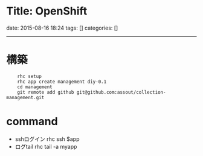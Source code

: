 Title: OpenShift
==========
date: 2015-08-16 18:24
tags: []
categories: []
- - -
# 構築
		rhc setup
		rhc app create management diy-0.1
		cd management
		git remote add github git@github.com:assout/collection-management.git

# command
* sshログイン
		rhc ssh $app
* ログtail
		rhc tail -a myapp
